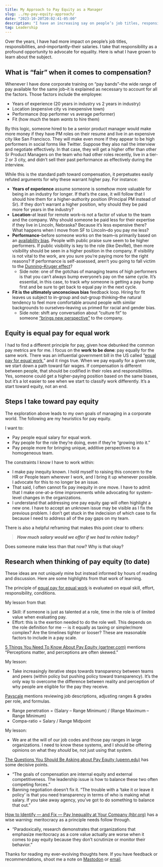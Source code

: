 ```yaml
---
title: My Approach to Pay Equity as a Manager
slug: ../my-pay-equity-approach/
date: "2023-10-20T20:02:41-05:00"
description: "I have an increasing say on people’s job titles, responsibilities, and their salaries. Here is how I use that for good."
tag: Leadership
---
```


Over the years, I have had more impact on people’s job titles, responsibilities, and–importantly–their salaries. I take that responsibility as a profound opportunity to advocate for equality. Here is what I have grown to learn about the subject.

## What is “fair” when it comes to compensation?

Whenever I have done corporate training on “pay bands”–the wide range of pay available for the same job–it is explained as necessary to account for all the factors. Those factors include the employee:

- Years of experience (20 years in industry vs 2 years in industry)
- Location (expensive city vs inexpensive town)
- Performance (top performer vs average performer)
- Fit (how much the team *wants* to hire them)

By this logic, someone hired to be a senior product manager would make more money if they have PM roles on their resume and live in an expensive city like San Francisco. They will make even more if they appear to be high performers in social forms like Twitter. Suppose they also nail the interview and negotiate effectively. In that case, they will get a higher offer than other Sr Product Managers on the team who had other roles recently, live in a tier-2 or 3 city, and didn’t sell their past performance as effectively during the interview.

While this is the standard path toward compensation, it perpetuates easily refuted arguments for why these warrant higher pay. For instance:

- **Years of experience** assume someone is somehow more valuable for being in an industry for longer. If that’s the case, it will follow that I should hire them for a higher-authority position (Principal PM instead of Sr). If they don’t warrant a higher position, why should they be paid more for years in the industry?
- **Location**–at least for remote work–is not a factor of value to the team and the company. Why should someone be paid less for their expertise if they live in Lincoln, Nebraska? Because it’s less expensive there? What happens when I move from SF to Lincoln–do you pay me less?
- **Performance**–before someone works on the team–is primarily based on an [availability bias](https://en.wikipedia.org/wiki/Availability_heuristic). People with public praise sure seem to be higher performers. If public visibility is key to the role (like DevRel), then more visibility should be seen in a higher position in the company. If visibility is not vital to the work, are you sure you’re paying more for the right reasons? If performance is self-assessed, aren’t you going to fall victim to the [Dunning–Kruger effect](https://en.wikipedia.org/wiki/Dunning%E2%80%93Kruger_effect)?
    - Side note: one of the gotchas of managing teams of high performers is that you can’t always bump everyone’s pay on the same cycle. It’s essential, in this case, to track *why* someone is getting a pay bump first and be sure to get back to equal pay in the next cycle.
- **Fit is the ultimately unconscious bias** feedback loop. Hiring for fit leaves us subject to in-group and out-group thinking–the natural tendency to feel more comfortable around people with similar backgrounds to ourselves–leaving us primed for racial and gender bias.
    - Side note: shift any conversation about “culture fit” to someone [“brings new perspective”](https://www.charthop.com/blog/dei/diversity-in-hiring-3-alternatives-to-hiring-for-cultural-fit/) to the company.

## Equity is equal pay for equal work

I had to find a different principle for pay, given how debunked the common pay metrics are for me. I focus on the **work to be done**: pay equally for the same work. There was an influential government bill in the US called “[equal pay for equal work](https://www.eeoc.gov/equal-paycompensation-discrimination),” and it rings true. When we pay equally for a given role, we start down a path toward fair wages. If compensation is different between people, that should be codified in their roles and responsibilities. Yes, someone could get a higher-paying position based on the same biases, but it’s a lot easier to see when we start to classify work differently. It’s a start toward equity, not an end.

## **Steps I take toward pay equity**

The exploration above leads to my own goals of managing in a corporate world. The following are my heuristics for pay equity.

I want to:

- Pay people equal salary for equal work.
- Pay people for the role they’re doing, even if they’re “growing into it.”
- Pay people more for bringing unique, additive perspectives to a homogeneous team.

The constraints I know I have to work within:

- I make pay inequity known. I hold myself to raising this concern to the HR or People team wherever I work, and I bring it up whenever possible. I advocate for this to no longer be an issue.
- That said, I often cannot fix pay inequity in one move. I have to admit that I make one-at-a-time improvements while advocating for system-level changes in the organizations.
- I understand that addressing one pay equity gap will often highlight a new one. I have to accept an unknown issue may be visible as I fix the previous problem. I don’t get stuck in the indecision of which case to fix because I need to address all of the pay gaps on my team.

There is also a helpful reframing that makes this point clear to others:

> ***How much salary would we offer if we had to rehire today?***
> 

Does someone make less than that now? Why is that okay?

## **Research when thinking of pay equity (to date)**

These ideas are not uniquely mine but instead informed by hours of reading and discussion. Here are some highlights from that work of learning.

The principle of [equal pay for equal work](https://www.dol.gov/agencies/oasam/centers-offices/civil-rights-center/internal/policies/equal-pay-for-equal-work) is evaluated on equal skill, effort, responsibility, conditions.

My lesson from that:

- Skill: if someone is just as talented at a role, time in the role is of limited value when evaluating pay.
- Effort: this is the exertion needed to do the role well. This depends on the role definition for me -- is it equally as taxing or simpler/more complex? Are the timelines tighter or looser? These are reasonable factors to include in a pay scale.

[5 Things You Need To Know About Pay Equity (gartner.com)](https://www.gartner.com/smarterwithgartner/5-things-you-need-to-know-about-pay-equity) mentions “Perceptions matter, and perceptions are often skewed.”

My lesson:

- Take increasingly iterative steps towards transparency between teams and peers (within policy but pushing policy toward transparency). It’s the only way to overcome the difference between reality and perception of why people are eligible for the pay they receive.

[Payscale](https://www.payscale.com/content/dg/webinar-slides/080118-pay-equity.pdf) mentions reviewing job descriptions, adjusting ranges & grades per role, and formulas.

- Range penetration = (Salary – Range Minimum) / (Range Maximum – Range Minimum)
- Compa-ratio = Salary / Range Midpoint

My lesson:

- We are at the will of our job codes and those pay ranges in large organizations. I need to know these systems, and I should be offering opinions on what they *should* be, not just using that system.

[The Questions You Should Be Asking about Pay Equity (upenn.edu)](https://knowledge.wharton.upenn.edu/article/the-questions-you-should-be-asking-about-pay-equity/) has some decisive points.

- “The goals of compensation are internal equity and external competitiveness. The leadership issue is how to balance these two often competing forces.”
- Banning negotiation doesn’t fix it. “The trouble with a ‘take it or leave it policy’ is that you need transparency in terms of who is making what salary. If you take away agency, you’ve got to do something to balance that out.”

[How to Identify — and Fix — Pay Inequality at Your Company (hbr.org)](https://hbr.org/2020/11/how-to-identify-and-fix-pay-inequality-at-your-company) has a wise warning: meritocracy as a principle needs follow through.

- “Paradoxically, research demonstrates that organizations that emphasize meritocracy as a core value actually are worse when it comes to pay equity because they don’t scrutinize or monitor their behavior.”

Thanks for reading my ever-evolving thoughts here. If you have feedback or recommendations, shoot me a note on [Mastodon](https://floss.social/@mbbroberg) or [email](mailto:matthewbbroberg+io@gmail.com).